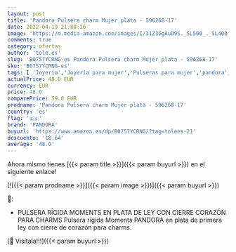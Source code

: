 ```yaml
---
layout: post
title: 'Pandora Pulsera charm Mujer plata - 596268-17'
date: 2022-04-19 21:08:26
image: 'https://m.media-amazon.com/images/I/31Z3GgAuD9S._SL500_._SL400_.jpg'
comments: true
category: ofertas
author: 'tole.es'
slug: 'B0757YCRNG-es Pandora Pulsera charm Mujer plata - 596268-17'
sku: 'B0757YCRNG-es'
tags: [ 'Joyería','Joyería para mujer','Pulseras para mujer','pandora','🇪🇸', ]
actualPrice: 48.0 EUR
currency: EUR
price: 48.0
comparePrice: 59.0 EUR
prodname: 'Pandora Pulsera charm Mujer plata - 596268-17'
country: 'es'
flag: '🇪🇸'
brand: 'PANDORA'
buyurl: 'https://www.amazon.es/dp/B0757YCRNG/?tag=tolees-21'
descuento: '18.64'
average: '48.0'
---
```


Ahora mismo tienes [{{< param title >}}]({{< param buyurl >}}) en el siguiente enlace!

[![{{< param prodname >}}]({{< param image >}})]({{< param buyurl >}})

🔎:

- PULSERA RÍGIDA MOMENTS EN PLATA DE LEY CON CIERRE CORAZÓN PARA CHARMS Pulsera rígida Moments PANDORA en plata de primera ley con cierre de corazón para charms.

[🛒 Visítala!!!]({{< param buyurl >}})
